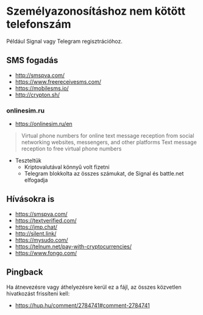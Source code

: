 # Személyazonosításhoz nem kötött telefonszám

Például Signal vagy Telegram regisztrációhoz.

## SMS fogadás

* http://smspva.com/
* https://www.freereceivesms.com/
* https://mobilesms.io/
* http://crypton.sh/

### onlinesim.ru

* https://onlinesim.ru/en
> Virtual phone numbers for online text message reception from social networking websites, messengers, and other platforms
> Text message reception to free virtual phone numbers

* Teszteltük
  * Kriptovalutával könnyű volt fizetni
  * Telegram blokkolta az összes számukat, de Signal és battle.net elfogadja

## Hívásokra is

* https://smspva.com/
* https://textverified.com/
* https://jmp.chat/
* http://silent.link/
* https://mysudo.com/
* https://telnum.net/pay-with-cryptocurrencies/
* https://www.fongo.com/

## Pingback

Ha átnevezésre vagy áthelyezésre kerül ez a fájl, az összes közvetlen hivatkozást frissíteni kell:

* https://hup.hu/comment/2784741#comment-2784741
